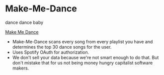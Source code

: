 # Make-Me-Dance
dance dance baby

[Make Me Dance](https://make-me-dance.vercel.app)

- Make-Me-Dance scans every song from every playlist you have and determines the top 30 dance songs for the user.
- Uses Spotify OAuth for authorization.
- We don't sell your data because we're not smart enough to do that. But don't mistake that for us not being money hungry capitalist software makers. 
